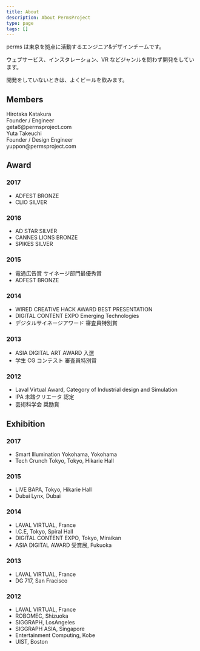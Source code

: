 ```yaml
---
title: About
description: About PermsProject
type: page
tags: []
---
```


perms は東京を拠点に活動するエンジニア&デザインチームです。

ウェブサービス、インスタレーション、VR などジャンルを問わず開発をしています。

開発をしていないときは、よくビールを飲みます。

## Members

<div class="avatar geta6">
  <div class="head"></div>
  <div class="icon"></div>
  <div class="name">Hirotaka Katakura</div>
  <div class="body">
    <div>Founder / Engineer</div>
    <div>
      <i data-feather="mail"></i>
      <span>geta6@permsproject.com</span>
    </div>
  </div>
  <div class="social">
    <a href="//twitter.com/geta6" target="new">
      <i data-feather="twitter"></i>
    </a>
    <a href="//www.facebook.com/geta6" target="new">
      <i data-feather="facebook"></i>
    </a>
    <a href="//www.instagram.com/geta6" target="new">
      <i data-feather="instagram"></i>
    </a>
    <a href="//github.com/geta6" target="new">
      <i data-feather="github"></i>
    </a>
  </div>
</div>
<div class="avatar yuppon">
  <div class="head"></div>
  <div class="icon"></div>
  <div class="name">Yuta Takeuchi</div>
  <div class="body">
    <div>Founder / Design Engineer</div>
    <div>
      <i data-feather="mail"></i>
      <span>yuppon@permsproject.com</span>
    </div>
  </div>
  <div class="social">
    <a href="//twitter.com/yuppon" target="new">
      <i data-feather="twitter"></i>
    </a>
    <a href="//www.facebook.com/yuta.takeuchi.52" target="new">
      <i data-feather="facebook"></i>
    </a>
    <a href="//www.instagram.com/yuppon" target="new">
      <i data-feather="instagram"></i>
    </a>
  </div>
</div>

## Award

### 2017

* ADFEST BRONZE
* CLIO SILVER

### 2016

* AD STAR SILVER
* CANNES LIONS BRONZE
* SPIKES SILVER

### 2015

* 電通広告賞 サイネージ部門最優秀賞
* ADFEST BRONZE

### 2014

* WIRED CREATIVE HACK AWARD BEST PRESENTATION
* DIGITAL CONTENT EXPO Emerging Technologies
* デジタルサイネージアワード 審査員特別賞

### 2013

* ASIA DIGITAL ART AWARD 入選
* 学生 CG コンテスト 審査員特別賞

### 2012

* Laval Virtual Award, Category of Industrial design and Simulation
* IPA 未踏クリエータ 認定
* 芸術科学会 奨励賞

## Exhibition

### 2017

* Smart Illumination Yokohama, Yokohama
* Tech Crunch Tokyo, Tokyo, Hikarie Hall

### 2015

* LIVE BAPA, Tokyo, Hikarie Hall
* Dubai Lynx, Dubai

### 2014

* LAVAL VIRTUAL, France
* I.C.E, Tokyo, Spiral Hall
* DIGITAL CONTENT EXPO, Tokyo, Miraikan
* ASIA DIGITAL AWARD 受賞展, Fukuoka

### 2013

* LAVAL VIRTUAL, France
* DG 717, San Fracisco

### 2012

* LAVAL VIRTUAL, France
* ROBOMEC, Shizuoka
* SIGGRAPH, LosAngeles
* SIGGRAPH ASIA, Singapore
* Entertainment Computing, Kobe
* UIST, Boston

